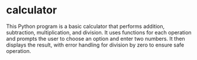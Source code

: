 # calculator
This Python program is a basic calculator that performs addition, subtraction, multiplication, and division. It uses functions for each operation and prompts the user to choose an option and enter two numbers. It then displays the result, with error handling for division by zero to ensure safe operation.

